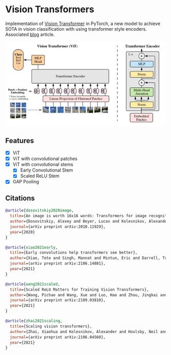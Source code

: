 # Vision Transformers

Implementation of [Vision Transformer](https://openreview.net/forum?id=YicbFdNTTy) in PyTorch, a new model to achieve SOTA in vision classification with using transformer style encoders. Associated [blog](https://abhaygupta.dev/blog/vision-transformer) article.

![ViT](./static/model.png)

## Features

- [x] ViT
- [x] ViT with convolutional patches
- [x] ViT with convolutional stems
  - [x] Early Convolutional Stem
  - [x] Scaled ReLU Stem
- [X] GAP Pooling

## Citations

```BibTeX
@article{dosovitskiy2020image,
  title={An image is worth 16x16 words: Transformers for image recognition at scale},
  author={Dosovitskiy, Alexey and Beyer, Lucas and Kolesnikov, Alexander and Weissenborn, Dirk and Zhai, Xiaohua and Unterthiner, Thomas and Dehghani, Mostafa and Minderer, Matthias and Heigold, Georg and Gelly, Sylvain and others},
  journal={arXiv preprint arXiv:2010.11929},
  year={2020}
}
```

```BibTeX
@article{xiao2021early,
  title={Early convolutions help transformers see better},
  author={Xiao, Tete and Singh, Mannat and Mintun, Eric and Darrell, Trevor and Doll{\'a}r, Piotr and Girshick, Ross},
  journal={arXiv preprint arXiv:2106.14881},
  year={2021}
}
```

```BibTeX
@article{wang2021scaled,
  title={Scaled ReLU Matters for Training Vision Transformers},
  author={Wang, Pichao and Wang, Xue and Luo, Hao and Zhou, Jingkai and Zhou, Zhipeng and Wang, Fan and Li, Hao and Jin, Rong},
  journal={arXiv preprint arXiv:2109.03810},
  year={2021}
}
```

```BibTeX
@article{zhai2021scaling,
  title={Scaling vision transformers},
  author={Zhai, Xiaohua and Kolesnikov, Alexander and Houlsby, Neil and Beyer, Lucas},
  journal={arXiv preprint arXiv:2106.04560},
  year={2021}
}
```
